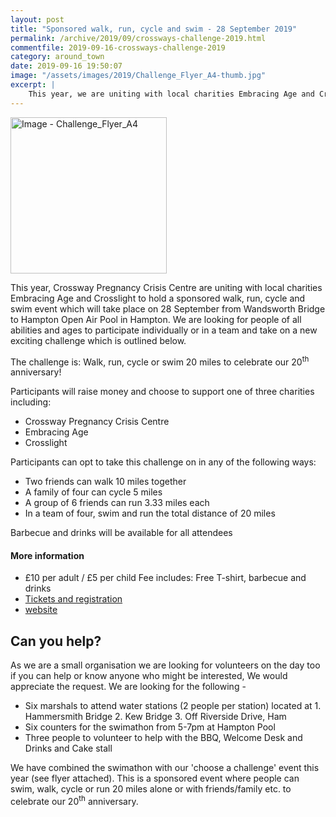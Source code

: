 ```yaml
---
layout: post
title: "Sponsored walk, run, cycle and swim - 28 September 2019"
permalink: /archive/2019/09/crossways-challenge-2019.html
commentfile: 2019-09-16-crossways-challenge-2019
category: around_town
date: 2019-09-16 19:50:07
image: "/assets/images/2019/Challenge_Flyer_A4-thumb.jpg"
excerpt: |
    This year, we are uniting with local charities Embracing Age and Crosslight to hold a sponsored walk, run, cycle and swim event which will take place on 28 September from Wandsworth Bridge to Hampton Open Air Pool in Hampton.
---
```

<a href="/assets/images/2019/Challenge_Flyer_A4.jpg" title="Click for a larger image"><img src="/assets/images/2019/Challenge_Flyer_A4-thumb.jpg" width="250" alt="Image - Challenge_Flyer_A4"  class="photo right"/></a>

This year, Crossway Pregnancy Crisis Centre are uniting with local charities Embracing Age and Crosslight to hold a sponsored walk, run, cycle and swim event which will take place on 28 September from Wandsworth Bridge to Hampton Open Air Pool in Hampton. We are looking for people of all abilities and ages to participate individually or in a team and take on a new exciting challenge which is outlined below.

The challenge is: Walk, run, cycle or swim 20 miles to celebrate our 20<sup>th</sup> anniversary!

Participants will raise money and choose to support one of three charities including:

- Crossway Pregnancy Crisis Centre
- Embracing Age
- Crosslight

Participants can opt to take this challenge on in any of the following ways:

- Two friends can walk 10 miles together
- A family of four can cycle 5 miles
- A group of 6 friends can run 3.33 miles each
- In a team of four, swim and run the total distance of 20 miles

Barbecue and drinks will be available for all attendees

#### More information

- &pound;10 per adult / &pound;5 per child Fee includes: Free T-shirt, barbecue and drinks
- [Tickets and registration](https://crosswaypregnancy.charitycheckout.co.uk/pageb7927#!/)
- [website](https://crosswaypregnancy.charitycheckout.co.uk/cf/sponsoredevent-2019)


## Can you help?

As we are a small organisation we are looking for volunteers on the day too if you can help or know anyone who might be interested, We would appreciate the request. We are looking for the following -

- Six marshals to attend water stations (2 people per station) located at 1. Hammersmith Bridge 2. Kew Bridge 3. Off Riverside Drive, Ham
- Six counters for the swimathon from 5-7pm at Hampton Pool
- Three people to volunteer to help with the BBQ, Welcome Desk and Drinks and Cake stall

We have combined the swimathon with our 'choose a challenge' event this year (see flyer attached). This is a sponsored event where people can swim, walk, cycle or run 20 miles alone or with friends/family etc. to celebrate our 20<sup>th</sup> anniversary.
